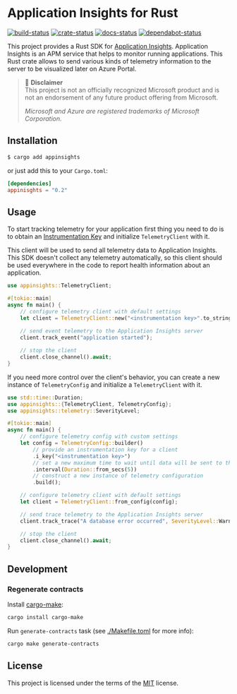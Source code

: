 # Application Insights for Rust
[![build-status](https://github.com/dmolokanov/appinsights-rs/workflows/CI/badge.svg)](https://github.com/dmolokanov/appinsights-rs/actions)
[![crate-status](https://img.shields.io/crates/v/appinsights.svg)](https://crates.io/crates/appinsights)
[![docs-status](https://docs.rs/appinsights/badge.svg)](https://docs.rs/appinsights)
[![dependabot-status](https://api.dependabot.com/badges/status?host=github&repo=dmolokanov/appinsights-rs)](https://dependabot.com)

This project provides a Rust SDK for [Application Insights](http://azure.microsoft.com/en-us/services/application-insights/). Application Insights is an APM service that helps to monitor running applications. This Rust crate allows to send various kinds of telemetry information to the server to be visualized later on Azure Portal. 

> :triangular_flag_on_post: **Disclaimer**  
> This project is not an officially recognized Microsoft product and is not an endorsement of any future product offering from Microsoft.
>
> _Microsoft and Azure are registered trademarks of Microsoft Corporation._

## Installation
```bash
$ cargo add appinsights
```
or just add this to your `Cargo.toml`:

```toml
[dependencies]
appinisghts = "0.2"
```

## Usage

To start tracking telemetry for your application first thing you need to do is to obtain an [Instrumentation Key](https://docs.microsoft.com/en-us/azure/azure-monitor/app/create-new-resource) and initialize `TelemetryClient` with it.

This client will be used to send all telemetry data to Application Insights. This SDK doesn't collect any telemetry automatically, so this client should be used everywhere in the code to report health information about an application. 

```rust
use appinsights::TelemetryClient;

#[tokio::main]
async fn main() {
    // configure telemetry client with default settings
    let client = TelemetryClient::new("<instrumentation key>".to_string());
    
    // send event telemetry to the Application Insights server
    client.track_event("application started");

    // stop the client
    client.close_channel().await;
}
```
If you need more control over the client's behavior, you can create a new instance of `TelemetryConfig` and initialize a `TelemetryClient` with it.

```rust
use std::time::Duration;
use appinsights::{TelemetryClient, TelemetryConfig};
use appinsights::telemetry::SeverityLevel;

#[tokio::main]
async fn main() {
    // configure telemetry config with custom settings
    let config = TelemetryConfig::builder()
        // provide an instrumentation key for a client
        .i_key("<instrumentation key>")
        // set a new maximum time to wait until data will be sent to the server
        .interval(Duration::from_secs(5))
        // construct a new instance of telemetry configuration
        .build();

    // configure telemetry client with default settings
    let client = TelemetryClient::from_config(config);

    // send trace telemetry to the Application Insights server
    client.track_trace("A database error occurred", SeverityLevel::Warning);

    // stop the client
    client.close_channel().await;
}
```

## Development

### Regenerate contracts

Install [cargo-make](https://github.com/sagiegurari/cargo-make):

```bash
cargo install cargo-make
```

Run `generate-contracts` task (see [./Makefile.toml](Makefile.toml) for more info):
```bash
cargo make generate-contracts
```

## License
This project is licensed under the terms of the [MIT](LICENSE) license.